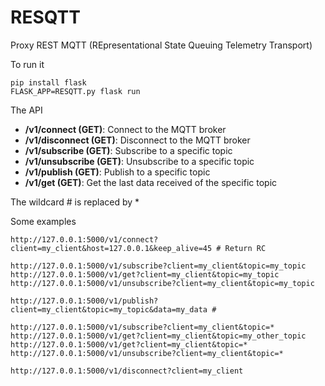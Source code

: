 # RESQTT
Proxy REST MQTT (REpresentational State Queuing Telemetry Transport)

To run it
```
pip install flask
FLASK_APP=RESQTT.py flask run
```

The API
- **/v1/connect (GET)**: Connect to the MQTT broker
- **/v1/disconnect (GET)**: Disconnect to the MQTT broker
- **/v1/subscribe (GET)**: Subscribe to a specific topic
- **/v1/unsubscribe (GET)**: Unsubscribe to a specific topic
- **/v1/publish (GET)**: Publish to a specific topic
- **/v1/get (GET)**: Get the last data received of the specific topic

The wildcard # is replaced by *

Some examples
```
http://127.0.0.1:5000/v1/connect?client=my_client&host=127.0.0.1&keep_alive=45 # Return RC

http://127.0.0.1:5000/v1/subscribe?client=my_client&topic=my_topic
http://127.0.0.1:5000/v1/get?client=my_client&topic=my_topic
http://127.0.0.1:5000/v1/unsubscribe?client=my_client&topic=my_topic

http://127.0.0.1:5000/v1/publish?client=my_client&topic=my_topic&data=my_data #

http://127.0.0.1:5000/v1/subscribe?client=my_client&topic=*
http://127.0.0.1:5000/v1/get?client=my_client&topic=my_other_topic
http://127.0.0.1:5000/v1/get?client=my_client&topic=*
http://127.0.0.1:5000/v1/unsubscribe?client=my_client&topic=*

http://127.0.0.1:5000/v1/disconnect?client=my_client
```
